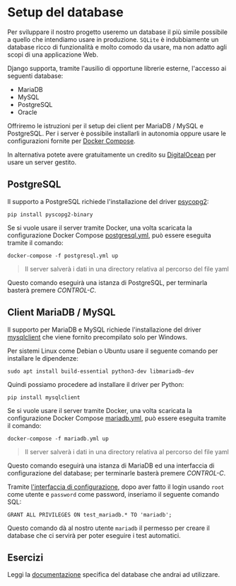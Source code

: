 # Setup del database

Per sviluppare il nostro progetto useremo un database il più simile possibile a quello che intendiamo
usare in produzione. `SQLite` è indubbiamente un database ricco di funzionalità e molto comodo da usare,
ma non adatto agli scopi di una applicazione Web.

Django supporta, tramite l'ausilio di opportune librerie esterne, l'accesso ai seguenti database:
- MariaDB
- MySQL
- PostgreSQL
- Oracle

Offriremo le istruzioni per il setup dei client per MariaDB / MySQL e PostgreSQL. Per i server è
possibile installarli in autonomia oppure usare le configurazioni fornite per
[Docker Compose](https://docs.docker.com/compose/install/).

In alternativa potete avere gratuitamente un credito su [DigitalOcean](https://m.do.co/c/0cde7cc77d3e)
per usare un server gestito.

## PostgreSQL

Il supporto a PostgreSQL richiede l'installazione del driver [psycopg2](https://www.psycopg.org/):

```shell
pip install pyscopg2-binary
```

Se si vuole usare il server tramite Docker, una volta scaricata la configurazione Docker Compose
[postgresql.yml](https://github.com/xrmx/un-corso-django/blob/main/docker/postgresql.yml), può essere
eseguita tramite il comando:

```shell
docker-compose -f postgresql.yml up
```

> Il server salverà i dati in una directory relativa al percorso del file yaml

Questo comando eseguirà una istanza di PostgreSQL, per terminarla basterà premere *CONTROL-C*.

## Client MariaDB / MySQL

Il supporto per MariaDB e MySQL richiede l'installazione del driver
[mysqlclient](https://mysqlclient.readthedocs.io/) che viene fornito precompilato solo per Windows.

Per sistemi Linux come Debian o Ubuntu usare il seguente comando per installare le dipendenze:

```shell
sudo apt install build-essential python3-dev libmariadb-dev
```

Quindi possiamo procedere ad installare il driver per Python:

```shell
pip install mysqlclient
```

Se si vuole usare il server tramite Docker, una volta scaricata la configurazione Docker Compose
[mariadb.yml](https://github.com/xrmx/un-corso-django/blob/main/docker/mariadb.yml), può essere
eseguita tramite il comando:

```shell
docker-compose -f mariadb.yml up
```

> Il server salverà i dati in una directory relativa al percorso del file yaml

Questo comando eseguirà una istanza di MariaDB ed una interfaccia di configurazione del database; per
terminarle basterà premere *CONTROL-C*.

Tramite [l'interfaccia di configurazione](http://127.0.0.1:8080/?server=db&username=root&sql=),
dopo aver fatto il login usando `root` come utente e `password` come password, inseriamo il seguente
comando SQL:

```
GRANT ALL PRIVILEGES ON test_mariadb.* TO 'mariadb';
```

Questo comando dà al nostro utente `mariadb` il permesso per creare il database che ci servirà per
poter eseguire i test automatici.

## Esercizi

Leggi la [documentazione](https://docs.djangoproject.com/en/3.2/ref/databases/) specifica del database
che andrai ad utilizzare.
